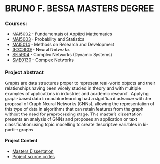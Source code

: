 # BRUNO F. BESSA MASTERS DEGREE

### Courses:
* [MAI5002] - Fundamentals of Applied Mathematics
* [MAI5003] - Probability and Statistics
* [MAI5014] - Methods on Research and Development
* [SCC5809] - Neural Networks
* [SFI5904] - Complex Networks (Dynamic Systems)
* [SME0130] - Complex Networks

### Project abstract
Graphs are data structures proper to represent real-world objects and their relationships having been widely studied in theory and with multiple examples of applications in industries and academic research. Applying graph-based data in machine learning had a significant advance with the proposal of Graph Neural Networks (GNNs), allowing the representation of this type of data in algorithms that can retain features from the graph without the need for preprocessing stage. This master’s dissertation presents an analysis of GNNs and proposes an application on text classification using topic modelling to create descriptive variables in bi-partite graphs.

#### Project Content
* [Masters Dissertation]
* [Project source codes]


[//]: # (These are reference links used in the body of this note and get stripped out when the markdown processor does its job. There is no need to format nicely because it shouldn't be seen. Thanks SO - http://stackoverflow.com/questions/4823468/store-comments-in-markdown-syntax)

   [MAI5002]: /courses/MAI5002
   [MAI5003]: /courses/MAI5003
   [MAI5014]: /courses/MAI5014
   [SCC5809]: /courses/SCC5809
   [SFI5904]: /courses/SFI5904
   [SME0130]: /courses/SME0130

   [masters dissertation]: Ajustada_BrunoFBessadeOliveira_Dissertacao_Mestrado_ICMC_Mecai.pdf
   [project source codes]: /project
